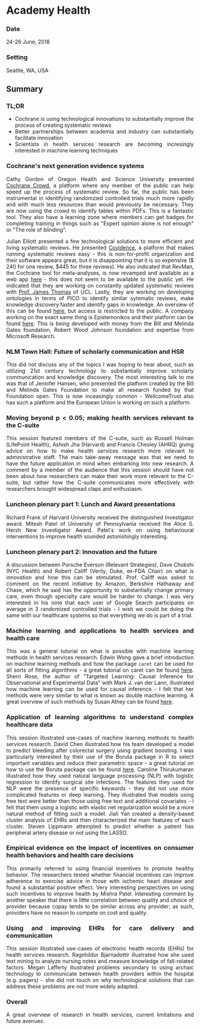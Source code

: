# Academy Health

<div align="justify">

### Date

24-26 June, 2018

### Setting

Seattle, WA, USA


## Summary

### TL;DR

* Cochrane is using technological innovations to substantially improve the process of creating systematic reviews
* Better partnerships between academia and industry can substantially facilitate innovation
* Scientists in health services research are becoming incresingly interested in machine learning techniques

### Cochrane's next generation evidence systems

Cathy Gordon of Oregon Health and Science University presented [Cochrane Crowd](http://crowd.cochrane.org/index.html), a platform where any member of the public can help speed up the process of systematic review. So far, the public has been instrumental in identifying randomzied controlled trials much more rapidly and with much less resources than would previously be necessary. They are now using the crowd to identify tables within PDFs. This is a fantastic tool. They also have a learning zone where members can get badges for completing training in things such as "Expert opinion alone is not enough" or "The role of blinding".

Julian Elliott presented a few technological solutions to more efficient and living systematic reviews. He presented [Covidence](https://www.covidence.org/home), a platform that makes running systematic reviews easy - this is non-for-profit organization and their software appears great, but it is disappointing that it is so expensive ($ 240 for one review, $445 for three reviews). He also indicated that RevMan, the Cochrane tool for meta-analyses, is now revamped and available as a web app [here](http://community.cochrane.org/help/tools-and-software/revman-web) - this does not seem to be available to the public yet. He indicated that they are working on constantly updated systematic reviews with [Prof. James Thomas](https://iris.ucl.ac.uk/iris/browse/profile?upi=JTHOA32) of UCL. Lastly, they are working on developing ontologies in terms of PICO to identify similar sytematic reviews, make knowledge discovery faster and identify gaps in knowledge. An overview of this can be found [here](http://linkeddata.cochrane.org/pico-ontology), but access is restricted to the public. A company working on the exact same thing is Epistemonikos and their platform can be found [here](https://love.epistemonikos.org/#/). This is being developed with money from the Bill and Melinda Gates foundation, Robert Wood Johnson foundation and expertise from Microsoft Research.

### NLM Town Hall: Future of scholarly communication and HSR

This did not discuss any of the topics I was hoping to hear about, such as utilizing 21st century technology to substantially improve scholarly communication and knowledge discovery. The most interesting talk to me was that of Jennifer Hansen, who presented the platform created by the Bill and Melinda Gates Foundation to make all research funded by that Foundation open. This is now inceasingly common - WellcomeTrust also has such a platform and the European Union is working on such a platform.

### Moving beyond p < 0.05; making health services relevant to the C-suite

This session featured members of the C-suite, such as Russell Holman (LifePoint Health), Ashish Jha (Harvard) and Francis Chesley (AHRQ) giving advice on how to make health services research more relevant to administrative staff. The main take-away message was that we need to have the future application in mind when embarking into new research. A comment by a member of the audience that this session should have not been about how researchers can make their work more relevant to the C-suite, but rather how the C-suite communicates more effectively with researchers brought widespread claps and enthusiasm.

### Luncheon plenary part 1:  Lunch and Award presentations

Richard Frank of Harvard University received the distinguished Investigator award. Mitesh Patel of University of Pennsylvania received the Alice S. Hersh New Investigator Award. Patel's work on using behavioural interventions to improve health sounded astonishingly interesting.

### Luncheon plenary part 2: Innovation and the future

A discussion between Porsche Everson (Relevant Strategies), Dave Chokshi (NYC Health) and Robert Califf (Verily, Duke, ex-FDA Chair) on what is innovation and how this can be stimulated. Prof. Califf was asked to comment on the recent initiative by Amazon, Berkshire Hathaway and Chase, which he said has the opportunity to substantially change primary care, even though specialty care would be harder to change. I was very interested in his note that each user of Google Search participates on average in 3 randomized controlled trials - I wish we could be doing the same with our healthcare systems so that everything we do is part of a trial.

### Machine learning and applications to health services and health care

This was a general tutorial on what is possible with machine learning methods in health services research. Edwin Wong gave a brief introduction on machine learning methods and how the package `caret` can be used for all sorts of fitting algorithms - a great tutorial on caret can be found [here](https://www.machinelearningplus.com/machine-learning/caret-package/). Sherri Rose, the author of "Targeted Learning: Causal Inference for Observational and Experimental Data" with Mark J. van der Lann, illustrated how machine learning can be used for causal inference - I felt that her methods were very similar to what is known as double machine learning. A great overview of such methods by Susan Athey can be found [here](http://www.nasonline.org/programs/sackler-colloquia/documents/athey.pdf).

### Application of learning algorithms to understand complex healthcare data

This session illustrated use-cases of machine learning methods to health services research. David Chen illustrated how his team developed a model to predict bleeding after colorectal surgery using gradient boosting. I was particularly interested by their use of the Boruta package in R to select important variables and reduce their parametric space - a great tutorial on how to use the Boruta package can be found [here](https://www.analyticsvidhya.com/blog/2016/03/select-important-variables-boruta-package/). Caroline Thirukumaran illustrated how they used natural language processing (NLP) with logistic regression to identify surgical site infections. The features they used for NLP were the presence of specific keywords - they did not use more complicated features or deep learning. They illustrated that models using free text were better than those using free text and additional covariates - I felt that them using a logistic with elastic net regularization would be a more natural method of fitting such a model. Jiali Yan created a density-based cluster analysis of EHRs and then characterized the main features of each cluster. Steven Lippmann attempted to predict whether a patient has peripheral artery disease or not using the LASSO.

### Empirical evidence on the impact of incentives on consumer health behaviors and health care decisions

This primarily referred to using financial insentives to promote healthy behavior. The researchers tested whether financial incentives can improve adherence to exercise advice in those with ischemic heart disease and found a substantial positive effect. Very interesting perspectives on using such incentives to improve health by Mishra Patel. Interesting comment by another speaker that there is little correlation between quality and choice of provider because copay tends to be similar across any provider; as such, providers have no reason to compete on cost and quality.

### Using and improving EHRs for care delivery and communication

This session illustrated use-cases of electronic health records (EHRs) for health services research. Ragnhildur Bjarnadottir illustrated how she used text mining to analyze nursing notes and measure knowledge of fall-related factors. Megan Lafferty illustrated problems secondary to using archaic technology to communicate between health providers within the hospital (e.g. pagers) - she did not touch on why technological solutions that can address these problems are not more widely adapted.

### Overall

A great overview of research in health services, current limitations and future avenues.

</div>
